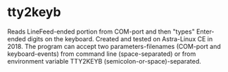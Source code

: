 # tty2keyb
Reads LineFeed-ended portion from COM-port and then "types" Enter-ended digits on the keyboard.
Created and tested on Astra-Linux CE in 2018.
The program can accept two parameters-filenames (COM-port and keyboard-events)
from command line (space-separated) or from environment variable TTY2KEYB
(semicolon-or-space)-separated.
